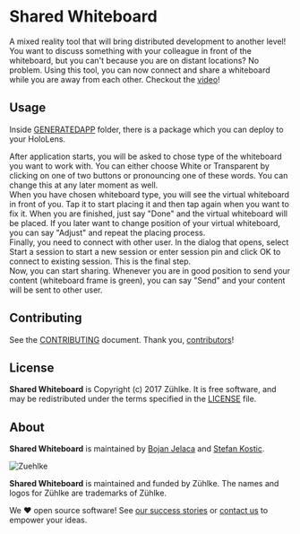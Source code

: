 # Shared Whiteboard

A mixed reality tool that will bring distributed development to another level!
You want to discuss something with your colleague in front of the whiteboard, but you can't because you are on distant locations?
No problem.
Using this tool, you can now connect and share a whiteboard while you are away from each other.
Checkout the [video](https://www.youtube.com/watch?v=MaNWddFmEZ0&feature=youtu.be)!

## Usage

Inside [GENERATEDAPP] folder, there is a package which you can deploy to your HoloLens.

After application starts, you will be asked to chose type of the whiteboard you want to work with.
You can either choose White or Transparent by clicking on one of two buttons or pronouncing one of these words.
You can change this at any later moment as well.  
When you have chosen whiteboard type, you will see the virtual whiteboard in front of you. 
Tap it to start placing it and then tap again when you want to fix it.
When you are finished, just say "Done" and the virtual whiteboard will be placed.
If you later want to change position of your virtual whiteboard, you can say "Adjust" and repeat the placing process.  
Finally, you need to connect with other user.
In the dialog that opens, select Start a session to start a new session or enter session pin and click OK to connect to existing session.
This is the final step.  
Now, you can start sharing.
Whenever you are in good position to send your content (whiteboard frame is green), you can say "Send" and your content will be sent to other user.


  [GENERATEDAPP]: ./HoloLensApp/GeneratedApp

## Contributing

See the [CONTRIBUTING] document.
Thank you, [contributors]!

  [CONTRIBUTING]: CONTRIBUTING.md
  [contributors]: https://github.com/zuehlke/SharedWhiteboard/graphs/contributors

## License

**Shared Whiteboard** is Copyright (c) 2017 Zühlke.
It is free software, and may be redistributed
under the terms specified in the [LICENSE] file.

  [LICENSE]: /LICENSE.txt

## About

**Shared Whiteboard** is maintained by [Bojan Jelaca](mailto:bojan.jelaca@zuehlke.com) and [Stefan Kostic](mailto:stefan.kostic@zuehlke.com).

![Zuehlke](https://avatars2.githubusercontent.com/u/10219568?v=3&s=100)

**Shared Whiteboard** is maintained and funded by Zühlke.
The names and logos for Zühlke are trademarks of Zühlke.

We :heart: open source software!
See [our success stories][success]
or [contact us][contact] to empower your ideas.

  [success]: https://www.zuehlke.com/ch/en/success-stories/?utm_source=github
  [contact]: https://www.zuehlke.com/ch/en/about-us/contact/?utm_source=github
